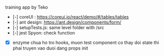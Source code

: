 training app by Teko

- [-] coreUI : https://coreui.io/react/demo/#/tables/tables
- [-] ant design: https://ant.design/components/form/
- [-] setupTests.js: same level folder with /src
- [-] jest Spyon: check function
- [x] enzyme chua ho tro hooks, muon test component co thay doi state thi phai truyen vao duoi dang props init